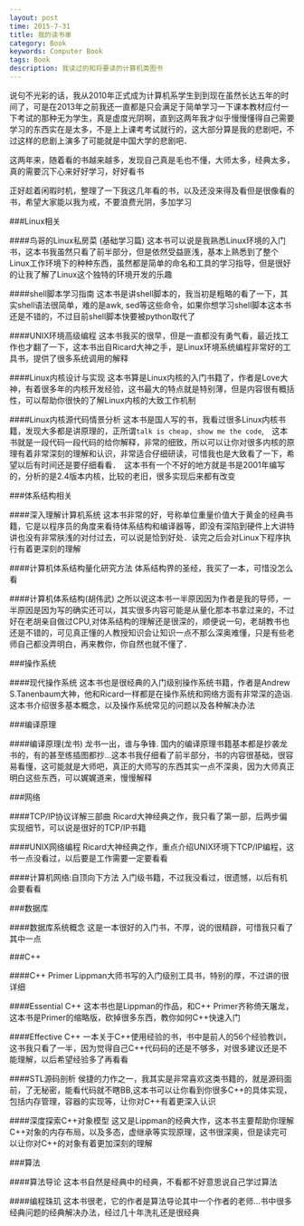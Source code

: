 ```yaml
---
layout: post
time: 2015-7-31
title: 我的读书单
category: Book
keywords: Computer Book
tags: Book
description: 我读过的和将要读的计算机类图书
---
```


说句不光彩的话，我从2010年正式成为计算机系学生到到现在虽然长达五年的时间了，可是在2013年之前我还一直都是只会满足于简单学习一下课本教材应付一下考试的那种无为学生，真是虚度光阴啊，直到这两年我才似乎慢慢懂得自己需要学习的东西实在是太多，不是上上课考考试就行的，这大部分算是我的悲剧吧，不过这样的悲剧上演多了可能就是中国大学的悲剧吧．

这两年来，随着看的书越来越多，发现自己真是毛也不懂，大师太多，经典太多，真的需要沉下心来好好学习，好好看书

正好趁着闲暇时机，整理了一下我这几年看的书，以及还没来得及看但是很像看的书，希望大家能以我为戒，不要浪费光阴，多加学习

###Linux相关

####鸟哥的Linux私房菜 (基础学习篇)
这本书可以说是我熟悉Linux环境的入门书，这本书我虽然只看了前半部分，但是依然受益匪浅，基本上熟悉到了整个Linux工作环境下的种种东西，虽然都是简单的命名和工具的学习指导，但是很好的让我了解了Linux这个独特的环境开发的乐趣

####shell脚本学习指南
这本书是讲shell脚本的，我当初是粗略的看了一下，其实shell语法很简单，难的是awk, sed等这些命令，如果你想学习shell脚本这本书还是不错的，不过目前shell脚本快要被python取代了

####UNIX环境高级编程
这本书我买的很早，但是一直都没有勇气看，最近找工作也才翻了一下，这本书出自Ricard大神之手，是Linux环境系统编程非常好的工具书，提供了很多系统调用的解释

####Linux内核设计与实现
这本书算是Linux内核的入门书籍了，作者是Love大神，有着很多年的内核开发经验，这书最大的特点就是特别薄，但是内容很有概括性，可以帮助你很快的了解Linux内核的大致工作机制

####Linux内核源代码情景分析
这本书是国人写的书，我看过很多Linux内核书籍，发现大多都是讲原理的，正所谓`talk is cheap, show me the code`,　这本书就是一段代码一段代码的给你解释，非常的细致，所以可以让你对很多内核的原理有着非常深刻的理解和认识，非常适合仔细研读，可惜我也是大致看了一下，希望以后有时间还是要仔细看看．　这本书有一个不好的地方就是书是2001年编写的，分析的是2.4版本内核，比较的老旧，很多实现后来都有改变


###体系结构相关

####深入理解计算机系统
这本书非常的好，号称单位重量价值大于黄金的经典书籍，它是以程序员的角度来看待体系结构和编译器等，即没有深陷到硬件上大讲特讲也没有非常肤浅的对付过去，可以说是恰到好处．读完之后会对Linux下程序执行有着更深刻的理解

####计算机体系结构量化研究方法
体系结构界的圣经，我买了一本，可惜没怎么看

####计算机体系结构(胡伟武)
之所以说这本书一半原因因为作者是我的导师，一半原因是因为写的确实还可以，其实很多内容可能是从量化那本书拿过来的，不过好在老胡亲自做过CPU,对体系结构的理解还是很深的，顺便说一句，老胡教书也还是不错的，可见真正懂的人教授知识会让知识一点不那么深奥难懂，只是有些老师自己都没弄明白，再来教你，你自然也就不懂了．

###操作系统

####现代操作系统
这本书也是很经典的入门级别操作系统书籍，作者是Andrew S.Tanenbaum大神，他和Ricard一样都是在操作系统和网络方面有非常深的造诣.这本书介绍很多基本概念，以及操作系统常见的问题以及各种解决办法

###编译原理

####编译原理(龙书)
龙书一出，谁与争锋. 国内的编译原理书籍基本都是抄袭龙书的，有的甚至练插图都抄...这本书我仔细看了前半部分，书的内容很基础，很容易看懂，这可能就是大师吧，真正的大师写的东西其实一点不深奥，因为大师真正明白这些东西，可以娓娓道来，慢慢解释

###网络

####TCP/IP协议详解三部曲
Ricard大神经典之作，我只看了第一部，后两步偏实现细节，可以说是很好的TCP/IP书籍

####UNIX网络编程
Ricard大神经典之作，重点介绍UNIX环境下TCP/IP编程，这书一点没看过，以后要是工作需要一定要看看

####计算机网络:自顶向下方法
入门级书籍，不过我没看过，很遗憾，以后有机会要看看

###数据库

####数据库系统概念
这是一本很好的入门书，不厚，说的很精辟，可惜我只看了其中一点


###C++

####C++ Primer
Lippman大师书写的入门级别工具书，特别的厚，不过讲的很详细

####Essential C++
这本书也是Lippman的作品，和C++ Primer齐称倚天屠龙，这本书是Primer的缩略版，砍掉很多东西，教你如何C++快速入门

####Effective C++
一本关于C++使用经验的书，书中是前人的56个经验教训，这书我只看了一半，因为觉得自己C++代码码的还是不够多，对很多建议还是不能理解，以后希望经验多了再看看

####STL源码剖析
侯捷的力作之一，我其实是非常喜欢这类书籍的，就是源码面前，了无秘密，能看代码就不瞎BB,这本书可以让你看到你很多C++的具体实现，包括内存管理，容器的实现等，让你对C++有着更深入认识

####深度探索C++对象模型
这又是Lippman的经典大作，这本书主要帮助你理解C++对象的内存布局，以及多态，虚继承等实现原理，这书很深奥，但是读完可以让你对C++的对象有着更加深刻的理解


###算法

####算法导论
这本书自然是经典中的经典，不看都不好意思说自己学过算法

####编程珠玑
这本书很老，它的作者是算法导论其中一个作者的老师...书中很多经典问题的经典解决办法，经过几十年洗礼还是很经典



